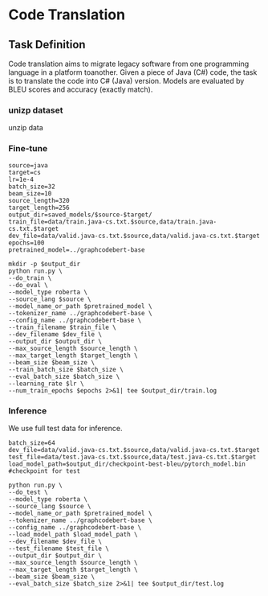 # Code Translation

## Task Definition

Code translation aims to migrate legacy software from one programming language in a platform toanother.
Given a piece of Java (C#) code, the task is to translate the code into C# (Java) version. 
Models are evaluated by BLEU scores and accuracy (exactly match).

### unizp dataset
unzip data


### Fine-tune

```shell
source=java
target=cs
lr=1e-4
batch_size=32
beam_size=10
source_length=320
target_length=256
output_dir=saved_models/$source-$target/
train_file=data/train.java-cs.txt.$source,data/train.java-cs.txt.$target
dev_file=data/valid.java-cs.txt.$source,data/valid.java-cs.txt.$target
epochs=100
pretrained_model=../graphcodebert-base

mkdir -p $output_dir
python run.py \
--do_train \
--do_eval \
--model_type roberta \
--source_lang $source \
--model_name_or_path $pretrained_model \
--tokenizer_name ../graphcodebert-base \
--config_name ../graphcodebert-base \
--train_filename $train_file \
--dev_filename $dev_file \
--output_dir $output_dir \
--max_source_length $source_length \
--max_target_length $target_length \
--beam_size $beam_size \
--train_batch_size $batch_size \
--eval_batch_size $batch_size \
--learning_rate $lr \
--num_train_epochs $epochs 2>&1| tee $output_dir/train.log
```

### Inference

We use full test data for inference. 

```shell
batch_size=64
dev_file=data/valid.java-cs.txt.$source,data/valid.java-cs.txt.$target
test_file=data/test.java-cs.txt.$source,data/test.java-cs.txt.$target
load_model_path=$output_dir/checkpoint-best-bleu/pytorch_model.bin #checkpoint for test

python run.py \
--do_test \
--model_type roberta \
--source_lang $source \
--model_name_or_path $pretrained_model \
--tokenizer_name ../graphcodebert-base \
--config_name ../graphcodebert-base \
--load_model_path $load_model_path \
--dev_filename $dev_file \
--test_filename $test_file \
--output_dir $output_dir \
--max_source_length $source_length \
--max_target_length $target_length \
--beam_size $beam_size \
--eval_batch_size $batch_size 2>&1| tee $output_dir/test.log
```



